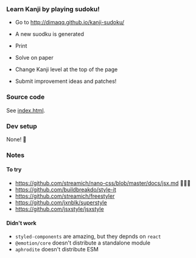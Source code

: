 ### Learn Kanji by playing sudoku!

* Go to http://dimaqq.github.io/kanji-sudoku/
* A new suodku is generated
* Print
* Solve on paper

* Change Kanji level at the top of the page
* Submit improvement ideas and patches!

### Source code

See [index.html](index.html).

### Dev setup

None! 🎉

### Notes

#### To try
* https://github.com/streamich/nano-css/blob/master/docs/jsx.md 🤔🤷‍♂️
* https://github.com/buildbreakdo/style-it
* https://github.com/streamich/freestyler
* https://github.com/jxnblk/superstyle
* https://github.com/jsxstyle/jsxstyle
#### Didn't work
* `styled-components` are amazing, but they depnds on `react`
* `@emotion/core` doesn't distribute a standalone module
* `aphrodite` doesn't distribute ESM

